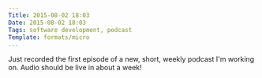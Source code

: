 ```yaml
---
Title: 2015-08-02 18:03
Date: 2015-08-02 18:03
Tags: software development, podcast
Template: formats/micro
...
```


Just recorded the first episode of a new, short, weekly podcast I'm working on.
Audio should be live in about a week!
